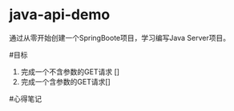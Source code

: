 # java-api-demo
通过从零开始创建一个SpringBoote项目，学习编写Java Server项目。

#目标
1. 完成一个不含参数的GET请求 []
2. 完成一个含参数的GET请求[]

#心得笔记
